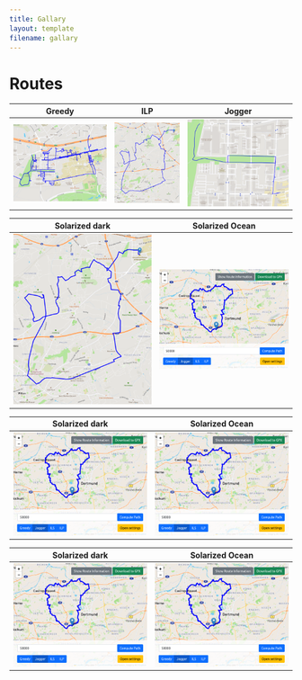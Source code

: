 ```yaml
---
title: Gallary
layout: template
filename: gallary
--- 
```


# Routes

Greedy            |  ILP         |  Jogger 
:-------------------------:|:-------------------------:|:-------------------------:
![](figs/work_25_greedy.png)  |  ![](figs/work_25_jogger.png)|  ![](figs//work_25_ilp_2000.png)


Solarized dark             |  Solarized Ocean
:-------------------------:|:-------------------------:
![](figs/work_25_jogger.png)  |  ![](figs/UIroute.png)

Solarized dark             |  Solarized Ocean
:-------------------------:|:-------------------------:
![](figs/UIroute.png)  |  ![](figs/UIroute.png)

Solarized dark             |  Solarized Ocean
:-------------------------:|:-------------------------:
![](figs/UIroute.png)  |  ![](figs/UIroute.png)

